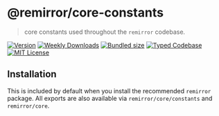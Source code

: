 # @remirror/core-constants

> core constants used throughout the `remirror` codebase.

[![Version][version]][npm] [![Weekly Downloads][downloads-badge]][npm] [![Bundled size][size-badge]][size] [![Typed Codebase][typescript]](#) [![MIT License][license]](#)

[version]: https://flat.badgen.net/npm/v/@remirror/core-constants
[npm]: https://npmjs.com/package/@remirror/core-constants
[license]: https://flat.badgen.net/badge/license/MIT/purple
[size]: https://bundlephobia.com/result?p=@remirror/core-constants
[size-badge]: https://flat.badgen.net/bundlephobia/minzip/@remirror/core-constants
[typescript]: https://flat.badgen.net/badge/icon/TypeScript?icon=typescript&label
[downloads-badge]: https://badgen.net/npm/dw/@remirror/core-constants/red?icon=npm

## Installation

This is included by default when you install the recommended `remirror` package. All exports are also available via `remirror/core/constants` and `remirror/core`.
